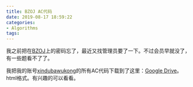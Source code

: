 ```yaml
---
title: BZOJ AC代码
date: 2019-08-17 18:59:22
categories:
- Algorithms
tags:
---
```

我之前把在<a href="https://www.lydsy.com/JudgeOnline/">BZOJ</a>上的密码忘了，最近又找管理员要了一下。不过会员早就没了，有一些题看不了了。

我把我的账号<a href="https://www.lydsy.com/JudgeOnline/userinfo.php?user=xindubawukong">xindubawukong</a>的所有AC代码下载到了这里：<a href="https://drive.google.com/file/d/1-ESuVcr7nbZXNl7AWlfIVl5MoIC-nA6v/view?usp=sharing">Google Drive</a>。html格式。有兴趣的可以看看。